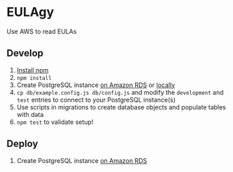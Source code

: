 # EULAgy
Use AWS to read EULAs

## Develop
1. [Install npm](https://www.npmjs.com/get-npm)
1. `npm install`
1. Create PostgreSQL instance [on Amazon RDS](https://aws.amazon.com/getting-started/tutorials/create-connect-postgresql-db/) or [locally](https://www.postgresql.org/download/)
1. `cp db/example.config.js db/config.js` and modify the `development` and `test` entries to connect to your PostgreSQL instance(s)
1. Use scripts in migrations to create database objects and populate tables with data
1. `npm test` to validate setup!

## Deploy
1. Create PostgreSQL instance [on Amazon RDS](https://aws.amazon.com/getting-started/tutorials/create-connect-postgresql-db/)
